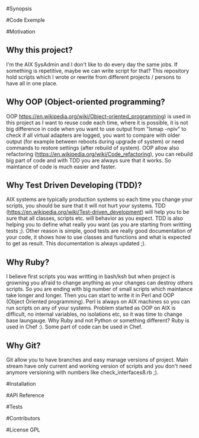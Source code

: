 #Synopsis

#Code Exemple

#Motivation
## Why this project?
I'm the AIX SysAdmin and I don't like to do every day the same jobs. If something is repetitive, maybe we can write script for that?
This repository hold scripts which I wrote or rewrite from different projects / persons to have all in one place.

## Why OOP (Object-oriented programming?
OOP https://en.wikipedia.org/wiki/Object-oriented_programming) is used in this project as I want to reuse code each time, where it is possible, it is not big difference in code when you want to use
output from "lsmap -npiv" to check if all virtual adapters are logged, you want to compare with older output (for example between reboots during
upgrade of system) or need commands to restore settings (after rebuild of system).
OOP allow also refactoring (https://en.wikipedia.org/wiki/Code_refactoring), you can rebuild big part of code and 
with TDD you are always sure that it works. So maintance of code is much easier and faster.

## Why  Test Driven Developing (TDD)?
AIX systems are typically production systems so each time you change your scripts, you should be sure that it will not hurt your systems.
TDD (https://en.wikipedia.org/wiki/Test-driven_development) will help you to be sure that all classes, scripts etc. will behavior as you expect. TDD is also helping you to define what really you 
want (as you are starting from writting tests ;). Other reason is simple, good tests are really good documentation of your code, it shows how
to use classes and functions and what is expected to get as result. This documentation is always updated ;).


## Why Ruby?
I believe first scripts you was writting in bash/ksh but when project is growning you afraid to change anything as your changes can destroy others scripts.
So you are ending with big number of small scripts which maintance take longer and longer. Then you can start to write it in Perl and OOP (Object
Oriented programming). Perl is always on AIX machines so you can run scripts on any of your systems. Problem started as OOP on AIX is difficult, no 
internal variables, no isolations etc, so it was time to change base laungauge. 
Why Ruby and not Python or something different? Ruby is used in Chef :). Some part of code can be used in Chef.

## Why Git?
Git allow you to have branches and easy manage versions of project. Main stream have only current and working version of scripts and you don't 
need anymore versioning with numbers like check_interfaces8.rb ;). 


#Installation



#API Reference

#Tests

#Contributors

#License
GPL
